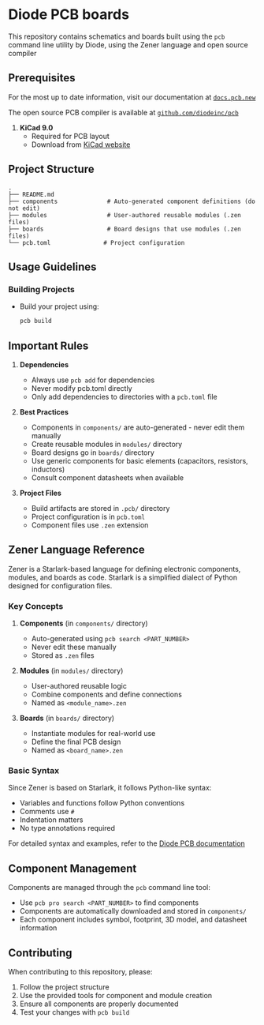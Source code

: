 # Diode PCB boards

This repository contains schematics and boards built using the `pcb` command line utility by Diode, using the Zener language and open source compiler

## Prerequisites

For the most up to date information, visit our documentation at [`docs.pcb.new`](https://docs.pcb.new)

The open source PCB compiler is available at [`github.com/diodeinc/pcb`](https://github.com/diodeinc/pcb)

1. **KiCad 9.0**
   - Required for PCB layout
   - Download from [KiCad website](https://kicad.org/download)

## Project Structure

```
.
├── README.md
├── components              # Auto-generated component definitions (do not edit)
├── modules                 # User-authored reusable modules (.zen files)
├── boards                  # Board designs that use modules (.zen files)
└── pcb.toml               # Project configuration
```

## Usage Guidelines

### Building Projects
- Build your project using:
  ```bash
  pcb build
  ```

## Important Rules

1. **Dependencies**
   - Always use `pcb add` for dependencies
   - Never modify pcb.toml directly
   - Only add dependencies to directories with a `pcb.toml` file

2. **Best Practices**
   - Components in `components/` are auto-generated - never edit them manually
   - Create reusable modules in `modules/` directory
   - Board designs go in `boards/` directory
   - Use generic components for basic elements (capacitors, resistors, inductors)
   - Consult component datasheets when available

3. **Project Files**
   - Build artifacts are stored in `.pcb/` directory
   - Project configuration is in `pcb.toml`
   - Component files use `.zen` extension

## Zener Language Reference

Zener is a Starlark-based language for defining electronic components, modules, and boards as code. Starlark is a simplified dialect of Python designed for configuration files.

### Key Concepts

1. **Components** (in `components/` directory)
   - Auto-generated using `pcb search <PART_NUMBER>`
   - Never edit these manually
   - Stored as `.zen` files

2. **Modules** (in `modules/` directory)
   - User-authored reusable logic
   - Combine components and define connections
   - Named as `<module_name>.zen`

3. **Boards** (in `boards/` directory)
   - Instantiate modules for real-world use
   - Define the final PCB design
   - Named as `<board_name>.zen`

### Basic Syntax

Since Zener is based on Starlark, it follows Python-like syntax:
- Variables and functions follow Python conventions
- Comments use `#`
- Indentation matters
- No type annotations required

For detailed syntax and examples, refer to the [Diode PCB documentation](https://github.com/diodeinc/pcb)

## Component Management

Components are managed through the `pcb` command line tool:
- Use `pcb pro search <PART_NUMBER>` to find components
- Components are automatically downloaded and stored in `components/`
- Each component includes symbol, footprint, 3D model, and datasheet information

## Contributing

When contributing to this repository, please:
1. Follow the project structure
2. Use the provided tools for component and module creation
3. Ensure all components are properly documented
4. Test your changes with `pcb build`
